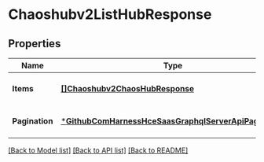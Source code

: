 # Chaoshubv2ListHubResponse

## Properties
Name | Type | Description | Notes
------------ | ------------- | ------------- | -------------
**Items** | [**[]Chaoshubv2ChaosHubResponse**](chaoshubv2.ChaosHubResponse.md) |  | [optional] [default to null]
**Pagination** | [***GithubComHarnessHceSaasGraphqlServerApiPagination**](github_com_harness_hce-saas_graphql_server_api.Pagination.md) |  | [optional] [default to null]

[[Back to Model list]](../README.md#documentation-for-models) [[Back to API list]](../README.md#documentation-for-api-endpoints) [[Back to README]](../README.md)

